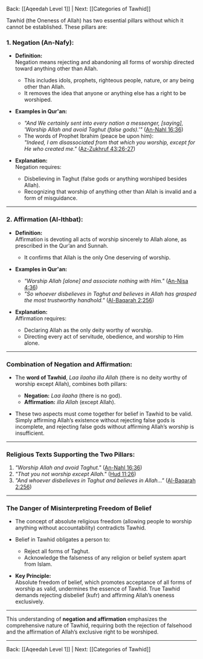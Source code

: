 Back: [[Aqeedah Level 1]] | Next: [[Categories of Tawhid]]

Tawhid (the Oneness of Allah) has two essential pillars without which it cannot be established.
These pillars are:

### **1. Negation (An-Nafy):**  
- **Definition:**  
  Negation means rejecting and abandoning all forms of worship directed toward anything other than Allah.  
  - This includes idols, prophets, righteous people, nature, or any being other than Allah.  
  - It removes the idea that anyone or anything else has a right to be worshiped.  

- **Examples in Qur'an:**  
  - *"And We certainly sent into every nation a messenger, [saying], 'Worship Allah and avoid Taghut (false gods).'"* ([An-Nahl 16:36](https://quran.com/16/36))  
  - The words of Prophet Ibrahim (peace be upon him):  
    *"Indeed, I am disassociated from that which you worship, except for He who created me."* ([Az-Zukhruf 43:26-27](https://quran.com/43/26-27))  

- **Explanation:**  
  Negation requires:
  - Disbelieving in Taghut (false gods or anything worshiped besides Allah).  
  - Recognizing that worship of anything other than Allah is invalid and a form of misguidance.  

---

### **2. Affirmation (Al-Ithbat):**  
- **Definition:**  
  Affirmation is devoting all acts of worship sincerely to Allah alone, as prescribed in the Qur’an and Sunnah.  
  - It confirms that Allah is the only One deserving of worship.  

- **Examples in Qur'an:**  
  - *"Worship Allah [alone] and associate nothing with Him."* ([An-Nisa 4:36](https://quran.com/4/36))  
  - *"So whoever disbelieves in Taghut and believes in Allah has grasped the most trustworthy handhold."* ([Al-Baqarah 2:256](https://quran.com/2/256))  

- **Explanation:**  
  Affirmation requires:  
  - Declaring Allah as the only deity worthy of worship.  
  - Directing every act of servitude, obedience, and worship to Him alone.  

---

### **Combination of Negation and Affirmation:**  
- The **word of Tawhid**, *Laa ilaaha illa Allah* (there is no deity worthy of worship except Allah), combines both pillars:  
  - **Negation:** *Laa ilaaha* (there is no god).  
  - **Affirmation:** *illa Allah* (except Allah).  

- These two aspects must come together for belief in Tawhid to be valid. Simply affirming Allah’s existence without rejecting false gods is incomplete, and rejecting false gods without affirming Allah’s worship is insufficient.

---

### **Religious Texts Supporting the Two Pillars:**  
1. *"Worship Allah and avoid Taghut."* ([An-Nahl 16:36](https://quran.com/16/36))  
2. *"That you not worship except Allah."* ([Hud 11:26](https://quran.com/11/26))  
3. *"And whoever disbelieves in Taghut and believes in Allah..."* ([Al-Baqarah 2:256](https://quran.com/2/256))  

---

### **The Danger of Misinterpreting Freedom of Belief**
- The concept of absolute religious freedom (allowing people to worship anything without accountability) contradicts Tawhid.  
- Belief in Tawhid obligates a person to:
  - Reject all forms of Taghut.
  - Acknowledge the falseness of any religion or belief system apart from Islam.  

- **Key Principle:**  
  Absolute freedom of belief, which promotes acceptance of all forms of worship as valid, undermines the essence of Tawhid. True Tawhid demands rejecting disbelief (kufr) and affirming Allah’s oneness exclusively.

---

This understanding of **negation and affirmation** emphasizes the comprehensive nature of Tawhid, requiring both the rejection of falsehood and the affirmation of Allah’s exclusive right to be worshiped.


---
Back: [[Aqeedah Level 1]] | Next: [[Categories of Tawhid]]